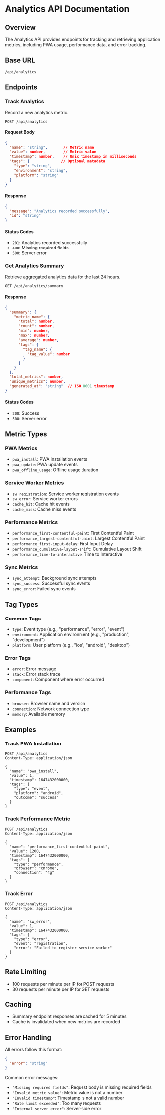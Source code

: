 # Analytics API Documentation

## Overview

The Analytics API provides endpoints for tracking and retrieving application metrics, including PWA usage, performance data, and error tracking.

## Base URL

```
/api/analytics
```

## Endpoints

### Track Analytics

Record a new analytics metric.

```http
POST /api/analytics
```

#### Request Body

```json
{
  "name": "string",       // Metric name
  "value": number,        // Metric value
  "timestamp": number,    // Unix timestamp in milliseconds
  "tags": {              // Optional metadata
    "type": "string",
    "environment": "string",
    "platform": "string"
  }
}
```

#### Response

```json
{
  "message": "Analytics recorded successfully",
  "id": "string"
}
```

#### Status Codes

- `201`: Analytics recorded successfully
- `400`: Missing required fields
- `500`: Server error

### Get Analytics Summary

Retrieve aggregated analytics data for the last 24 hours.

```http
GET /api/analytics/summary
```

#### Response

```json
{
  "summary": {
    "metric_name": {
      "total": number,
      "count": number,
      "min": number,
      "max": number,
      "average": number,
      "tags": {
        "tag_name": {
          "tag_value": number
        }
      }
    }
  },
  "total_metrics": number,
  "unique_metrics": number,
  "generated_at": "string"  // ISO 8601 timestamp
}
```

#### Status Codes

- `200`: Success
- `500`: Server error

## Metric Types

### PWA Metrics

- `pwa_install`: PWA installation events
- `pwa_update`: PWA update events
- `pwa_offline_usage`: Offline usage duration

### Service Worker Metrics

- `sw_registration`: Service worker registration events
- `sw_error`: Service worker errors
- `cache_hit`: Cache hit events
- `cache_miss`: Cache miss events

### Performance Metrics

- `performance_first-contentful-paint`: First Contentful Paint
- `performance_largest-contentful-paint`: Largest Contentful Paint
- `performance_first-input-delay`: First Input Delay
- `performance_cumulative-layout-shift`: Cumulative Layout Shift
- `performance_time-to-interactive`: Time to Interactive

### Sync Metrics

- `sync_attempt`: Background sync attempts
- `sync_success`: Successful sync events
- `sync_error`: Failed sync events

## Tag Types

### Common Tags

- `type`: Event type (e.g., "performance", "error", "event")
- `environment`: Application environment (e.g., "production", "development")
- `platform`: User platform (e.g., "ios", "android", "desktop")

### Error Tags

- `error`: Error message
- `stack`: Error stack trace
- `component`: Component where error occurred

### Performance Tags

- `browser`: Browser name and version
- `connection`: Network connection type
- `memory`: Available memory

## Examples

### Track PWA Installation

```http
POST /api/analytics
Content-Type: application/json

{
  "name": "pwa_install",
  "value": 1,
  "timestamp": 1647432000000,
  "tags": {
    "type": "event",
    "platform": "android",
    "outcome": "success"
  }
}
```

### Track Performance Metric

```http
POST /api/analytics
Content-Type: application/json

{
  "name": "performance_first-contentful-paint",
  "value": 1200,
  "timestamp": 1647432000000,
  "tags": {
    "type": "performance",
    "browser": "chrome",
    "connection": "4g"
  }
}
```

### Track Error

```http
POST /api/analytics
Content-Type: application/json

{
  "name": "sw_error",
  "value": 1,
  "timestamp": 1647432000000,
  "tags": {
    "type": "error",
    "event": "registration",
    "error": "Failed to register service worker"
  }
}
```

## Rate Limiting

- 100 requests per minute per IP for POST requests
- 30 requests per minute per IP for GET requests

## Caching

- Summary endpoint responses are cached for 5 minutes
- Cache is invalidated when new metrics are recorded

## Error Handling

All errors follow this format:

```json
{
  "error": "string"
}
```

Common error messages:

- `"Missing required fields"`: Request body is missing required fields
- `"Invalid metric value"`: Metric value is not a number
- `"Invalid timestamp"`: Timestamp is not a valid number
- `"Rate limit exceeded"`: Too many requests
- `"Internal server error"`: Server-side error
